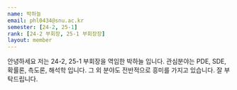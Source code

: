 ```yaml
---
name: 박하늘
email: phl0434@snu.ac.kr
semester: [24-2, 25-1]
rank: [24-2 부회장, 25-1 부회장장]
layout: member
---
```

안녕하세요 저는 24-2, 25-1 부회장을 역임한 박하늘 입니다. 
관심분야는 PDE, SDE, 확률론, 측도론, 해석학 입니다. 그 외 분야도 전반적으로 흥미를 가지고 있습니다. 잘 부탁드립니다.